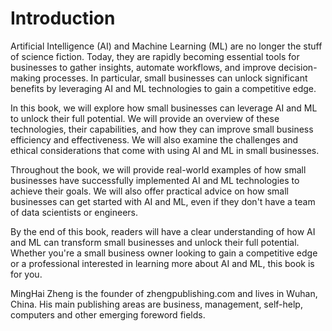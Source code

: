 # Introduction

Artificial Intelligence (AI) and Machine Learning (ML) are no longer the stuff of science fiction. Today, they are rapidly becoming essential tools for businesses to gather insights, automate workflows, and improve decision-making processes. In particular, small businesses can unlock significant benefits by leveraging AI and ML technologies to gain a competitive edge.

In this book, we will explore how small businesses can leverage AI and ML to unlock their full potential. We will provide an overview of these technologies, their capabilities, and how they can improve small business efficiency and effectiveness. We will also examine the challenges and ethical considerations that come with using AI and ML in small businesses.

Throughout the book, we will provide real-world examples of how small businesses have successfully implemented AI and ML technologies to achieve their goals. We will also offer practical advice on how small businesses can get started with AI and ML, even if they don't have a team of data scientists or engineers.

By the end of this book, readers will have a clear understanding of how AI and ML can transform small businesses and unlock their full potential. Whether you're a small business owner looking to gain a competitive edge or a professional interested in learning more about AI and ML, this book is for you.

MingHai Zheng is the founder of zhengpublishing.com and lives in Wuhan, China. His main publishing areas are business, management, self-help, computers and other emerging foreword fields.
